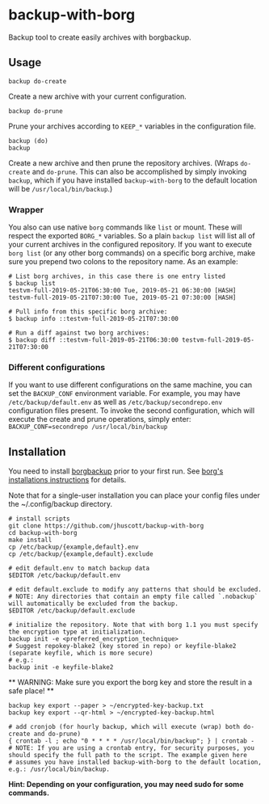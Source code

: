 # backup-with-borg

Backup tool to create easily archives with borgbackup.

## Usage

```
backup do-create
```

Create a new archive with your current configuration.

```
backup do-prune
```

Prune your archives according to `KEEP_*` variables in the configuration file.

```
backup (do)
backup
```

Create a new archive and then prune the repository archives. (Wraps `do-create` 
and `do-prune`. This can also be accomplished by simply invoking `backup`, 
which if you have installed `backup-with-borg` to the default location will be 
`/usr/local/bin/backup`.)

### Wrapper

You also can use native `borg` commands like `list` or mount. These will 
respect the exported `BORG_*` variables. So a plain `backup list` will list all 
of your current archives in the configured repository. If you want to execute 
`borg list` (or any other borg commands) on a specific borg archive, make sure 
you prepend two colons to the repository name. As an example:

    # List borg archives, in this case there is one entry listed
    $ backup list
    testvm-full-2019-05-21T06:30:00 Tue, 2019-05-21 06:30:00 [HASH]
    testvm-full-2019-05-21T07:30:00 Tue, 2019-05-21 07:30:00 [HASH]

    # Pull info from this specific borg archive:
    $ backup info ::testvm-full-2019-05-21T07:30:00

    # Run a diff against two borg archives:
    $ backup diff ::testvm-full-2019-05-21T06:30:00 testvm-full-2019-05-21T07:30:00


### Different configurations

If you want to use different configurations on the same machine, you can set 
the `BACKUP_CONF` environment variable. For example, you may have 
`/etc/backup/default.env` as well as `/etc/backup/secondrepo.env` configuration 
files present. To invoke the second configuration, which will execute the 
create and prune operations, simply enter:
`BACKUP_CONF=secondrepo /usr/local/bin/backup`

## Installation

You need to install [borgbackup](https://github.com/borgbackup/borg/) prior to 
your first run. See [borg's installations instructions](https://borgbackup.readthedocs.io/en/stable/installation.html) 
for details.

Note that for a single-user installation you can place your config files under
the ~/.config/backup directory.

    # install scripts
    git clone https://github.com/jhuscott/backup-with-borg
    cd backup-with-borg
    make install
    cp /etc/backup/{example,default}.env
    cp /etc/backup/{example,default}.exclude

    # edit default.env to match backup data
    $EDITOR /etc/backup/default.env

    # edit default.exclude to modify any patterns that should be excluded.
    # NOTE: Any directories that contain an empty file called `.nobackup` will automatically be excluded from the backup.
    $EDITOR /etc/backup/default.exclude

    # initialize the repository. Note that with borg 1.1 you must specify the encryption type at initialization.
    backup init -e <preferred_encryption_technique>
    # Suggest repokey-blake2 (key stored in repo) or keyfile-blake2 (separate keyfile, which is more secure)
    # e.g.: 
    backup init -e keyfile-blake2

** WARNING: Make sure you export the borg key and store the result in a safe place! **

    backup key export --paper > ~/encrypted-key-backup.txt
    backup key export --qr-html > ~/encrypted-key-backup.html

    # add cronjob (for hourly backup, which will execute (wrap) both do-create and do-prune)
    { crontab -l ; echo "0 * * * * /usr/local/bin/backup"; } | crontab -
    # NOTE: If you are using a crontab entry, for security purposes, you should specify the full path to the script. The example given here
    # assumes you have installed backup-with-borg to the default location, e.g.: /usr/local/bin/backup.

**Hint: Depending on your configuration, you may need sudo for some commands.**
